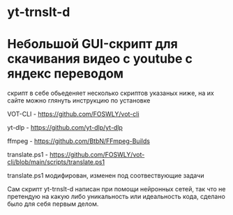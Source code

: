 # yt-trnslt-d
# Небольшой GUI-скрипт для скачивания видео с youtube с яндекс переводом
скрипт в себе обьеденяет несколько скриптов указаных ниже, на их сайте можно глянуть инструкцию по установке

VOT-CLI - https://github.com/FOSWLY/vot-cli

yt-dlp - https://github.com/yt-dlp/yt-dlp

ffmpeg - https://github.com/BtbN/FFmpeg-Builds

translate.ps1 - https://github.com/FOSWLY/vot-cli/blob/main/scripts/translate.ps1

translate.ps1 модифирован, изменен под соотвествующие задачи

Сам скрипт yt-trnslt-d написан при помощи нейронных сетей, так что не претендую на какую либо уникальность или идеальность кода, сделано было для себя первым делом.
